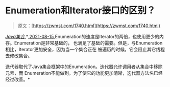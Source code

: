 <!--yml
category: 未分类
date: 0001-01-01 00:00:00
--->

# Enumeration和Iterator接口的区别？

> 原文：[https://zwmst.com/1740.html](https://zwmst.com/1740.html)

   [ *Java集合* ](https://zwmst.com/java%e9%9b%86%e5%90%88)*[ <time datetime="2021-08-15T16:21:46+08:00"> 2021-08-15 </time> ](https://zwmst.com/1740.html)  Enumeration的速度是Iterator的两倍，也使用更少的内存。Enumeration是非常基础的， 也满足了基础的需要。但是，与Enumeration相比，Iterator更加安全，因为当一个集合正在 被遍历的时候，它会阻止其它线程去修改集合。

迭代器取代了Java集合框架中的Enumeration。迭代器允许调用者从集合中移除元素，而 Enumeration不能做到。为了使它的功能更加清晰，迭代器方法名已经经过改善。*